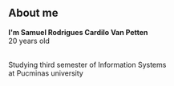 <h2 dir="auto"> About me </h2>
<p dir="auto">
<strong>I'm Samuel Rodrigues Cardilo Van Petten</strong>
<br>
20 years old</p>
<br>
Studying third semester of Information Systems
<br>
at Pucminas university
</p>
